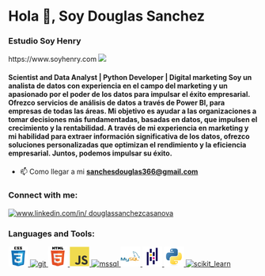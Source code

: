 <h1>Hola 👋, Soy Douglas Sanchez</h1>

<h3>Estudio Soy Henry</h3>  https://www.soyhenry.com
<img src="https://stonkstutors.com/wp-content/uploads/2022/07/Soy-Henry-Entiende-como-funciona-la-plataforma-y-si-vale-la-pena.jpg">


<h4>Scientist and Data Analyst | Python Developer | Digital marketing
Soy un analista de datos con experiencia en el campo del marketing y un apasionado por el poder de los datos para impulsar el éxito empresarial. Ofrezco servicios de análisis de datos a través de Power BI, para empresas de todas las áreas. Mi objetivo es ayudar a las organizaciones a tomar decisiones más fundamentadas, basadas en datos, que impulsen el crecimiento y la rentabilidad. A través de mi experiencia en marketing y mi habilidad para extraer información significativa de los datos, ofrezco soluciones personalizadas que optimizan el rendimiento y la eficiencia empresarial. Juntos, podemos impulsar su éxito.</h4>

- 📫 Como llegar a mi **sanchesdouglas366@gmail.com**

<h3 align="left">Connect with me:</h3>
<p align="left">
<a href="https://linkedin.com/in/www.linkedin.com/in/ douglassanchezcasanova" target="blank"><img align="center" src="https://raw.githubusercontent.com/rahuldkjain/github-profile-readme-generator/master/src/images/icons/Social/linked-in-alt.svg" alt="www.linkedin.com/in/ douglassanchezcasanova" height="30" width="40" /></a>
</p>

<h3 align="left">Languages and Tools:</h3>
<p align="left"> <a href="https://www.w3schools.com/css/" target="_blank" rel="noreferrer"> <img src="https://raw.githubusercontent.com/devicons/devicon/master/icons/css3/css3-original-wordmark.svg" alt="css3" width="40" height="40"/> </a> <a href="https://git-scm.com/" target="_blank" rel="noreferrer"> <img src="https://www.vectorlogo.zone/logos/git-scm/git-scm-icon.svg" alt="git" width="40" height="40"/> </a> <a href="https://www.w3.org/html/" target="_blank" rel="noreferrer"> <img src="https://raw.githubusercontent.com/devicons/devicon/master/icons/html5/html5-original-wordmark.svg" alt="html5" width="40" height="40"/> </a> <a href="https://developer.mozilla.org/en-US/docs/Web/JavaScript" target="_blank" rel="noreferrer"> <img src="https://raw.githubusercontent.com/devicons/devicon/master/icons/javascript/javascript-original.svg" alt="javascript" width="40" height="40"/> </a> <a href="https://www.microsoft.com/en-us/sql-server" target="_blank" rel="noreferrer"> <img src="https://www.svgrepo.com/show/303229/microsoft-sql-server-logo.svg" alt="mssql" width="40" height="40"/> </a> <a href="https://www.mysql.com/" target="_blank" rel="noreferrer"> <img src="https://raw.githubusercontent.com/devicons/devicon/master/icons/mysql/mysql-original-wordmark.svg" alt="mysql" width="40" height="40"/> </a> <a href="https://pandas.pydata.org/" target="_blank" rel="noreferrer"> <img src="https://raw.githubusercontent.com/devicons/devicon/2ae2a900d2f041da66e950e4d48052658d850630/icons/pandas/pandas-original.svg" alt="pandas" width="40" height="40"/> </a> <a href="https://www.python.org" target="_blank" rel="noreferrer"> <img src="https://raw.githubusercontent.com/devicons/devicon/master/icons/python/python-original.svg" alt="python" width="40" height="40"/> </a> <a href="https://scikit-learn.org/" target="_blank" rel="noreferrer"> <img src="https://upload.wikimedia.org/wikipedia/commons/0/05/Scikit_learn_logo_small.svg" alt="scikit_learn" width="40" height="40"/> </a> </p>
